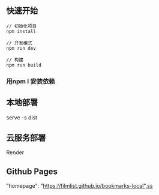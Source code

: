 ## 快速开始

```
// 初始化项目
npm install

// 开发模式
npm run dev

// 构建
npm run build
```
### 用npm i 安装依赖

## 本地部署
serve -s dist

## 云服务部署
Render
## Github Pages

"homepage": "https://filmlist.github.io/bookmarks-local",ss